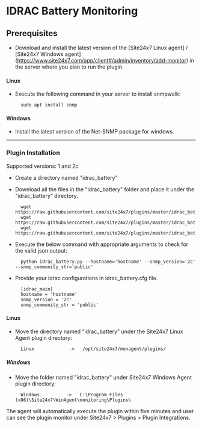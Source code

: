 # IDRAC Battery Monitoring
                                                                                              
## Prerequisites

- Download and install the latest version of the [Site24x7 Linux agent] / [Site24x7 Windows agent] (https://www.site24x7.com/app/client#/admin/inventory/add-monitor) in the server where you plan to run the plugin.

#### LInux 

- Execute the following command in your server to install snmpwalk: 

		sudo apt install snmp
		
#### Windows

- Install the latest version of the Net-SNMP package for windows.

---

### Plugin Installation  

Supported versions: 1 and 2c

- Create a directory named "idrac_battery"
      
- Download all the files in the "idrac_battery" folder and place it under the "idrac_battery" directory.

		wget https://raw.githubusercontent.com/site24x7/plugins/master/idrac_battery/idrac_battery.py
		wget https://raw.githubusercontent.com/site24x7/plugins/master/idrac_battery/idrac_battery.cfg
		wget https://raw.githubusercontent.com/site24x7/plugins/master/idrac_battery/SNMPUtil.py

- Execute the below command with appropriate arguments to check for the valid json output:

		python idrac_battery.py --hostname='hostname' --snmp_version='2c' --snmp_community_str='public'

- Provide your idrac configurations in idrac_battery.cfg file.

		[idrac_main]
		hostname = 'hostname'
		snmp_version = '2c' 
		snmp_community_str = 'public'
		
#### Linux

- Move the directory named "idrac_battery" under the Site24x7 Linux Agent plugin directory: 

		Linux             ->   /opt/site24x7/monagent/plugins/
		
##### Windows 

- Move the folder named "idrac_battery" under Site24x7 Windows Agent plugin directory: 

		Windows          ->   C:\Program Files (x86)\Site24x7\WinAgent\monitoring\Plugins\
		
The agent will automatically execute the plugin within five minutes and user can see the plugin monitor under Site24x7 > Plugins > Plugin Integrations.






